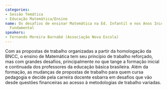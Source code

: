 ```yaml
---
categories:
- Sessão Temática
- Educação Matemática/Ensino
name: Os desafios de ensinar Matemática na Ed. Infantil e nos Anos Iniciais do Ensino
  Fundamental
speakers:
- Fernando Moreira Barnabé (Associação Nova Escola)
---
```


Com as propostas de trabalho organizadas a partir da homologação da BNCC, o ensino de Matemática tem seu princípio de trabalho reforçado, mas com grandes desafios, principalmente no que tange a formação inicial e continuada dos professores da educação básica brasileira. Além da formação, as mudanças de propostas de trabalho para quem cursa pedagogia e decide pela carreira docente esbarra em desafios que vão desde questões financeiras ao acesso à metodologias de trabalho variadas.